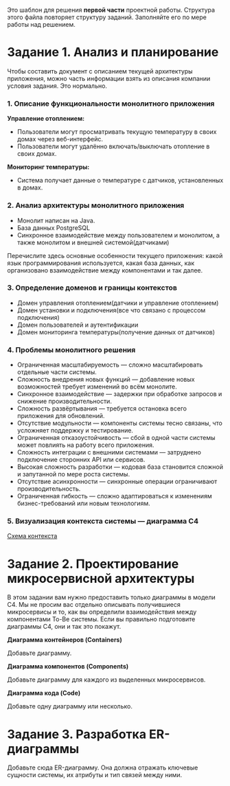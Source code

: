 Это шаблон для решения **первой части** проектной работы. Структура этого файла повторяет структуру заданий. Заполняйте его по мере работы над решением.

# Задание 1. Анализ и планирование

Чтобы составить документ с описанием текущей архитектуры приложения, можно часть информации взять из описания компании условия задания. Это нормально.

### 1. Описание функциональности монолитного приложения

**Управление отоплением:**

- Пользователи могут просматривать текущую температуру в своих домах через веб-интерфейс.
- Пользователи могут удалённо включать/выключать отопление в своих домах.

**Мониторинг температуры:**

- Система получает данные о температуре с датчиков, установленных в домах.

### 2. Анализ архитектуры монолитного приложения

- Монолит написан на Java.
- База данных PostgreSQL
- Синхронное взаимодействие между пользователем и монолитом, а также монолитом и внешней системой(датчиками)

Перечислите здесь основные особенности текущего приложения: какой язык программирования используется, какая база данных, как организовано взаимодействие между компонентами и так далее.

### 3. Определение доменов и границы контекстов

- Домен управления отоплением(датчики и управление отоплением)
- Домен установки и подключения(все что связано с процессом подключения)
- Домен пользователей и аутентификации
- Домен мониторинга температуры(получение данных от датчиков)

### **4. Проблемы монолитного решения**

 - Ограниченная масштабируемость — сложно масштабировать отдельные части системы.
 - Сложность внедрения новых функций — добавление новых возможностей требует изменений во всём монолите.
 - Синхронное взаимодействие — задержки при обработке запросов и снижение производительности.
 - Сложность развёртывания — требуется остановка всего приложения для обновлений.
 - Отсутствие модульности — компоненты системы тесно связаны, что усложняет поддержку и тестирование.
 - Ограниченная отказоустойчивость — сбой в одной части системы может повлиять на работу всего приложения.
 - Сложность интеграции с внешними системами — затруднено подключение сторонних API или сервисов.
 - Высокая сложность разработки — кодовая база становится сложной и запутанной по мере роста системы.
 - Отсутствие асинхронности — синхронные операции ограничивают производительность.
 - Ограниченная гибкость — сложно адаптироваться к изменениям бизнес-требований или новым технологиям.

### 5. Визуализация контекста системы — диаграмма С4

[Схема контекста](./diagrams/old/context.puml)


# Задание 2. Проектирование микросервисной архитектуры

В этом задании вам нужно предоставить только диаграммы в модели C4. Мы не просим вас отдельно описывать получившиеся микросервисы и то, как вы определили взаимодействия между компонентами To-Be системы. Если вы правильно подготовите диаграммы C4, они и так это покажут.

**Диаграмма контейнеров (Containers)**

Добавьте диаграмму.

**Диаграмма компонентов (Components)**

Добавьте диаграмму для каждого из выделенных микросервисов.

**Диаграмма кода (Code)**

Добавьте одну диаграмму или несколько.

# Задание 3. Разработка ER-диаграммы

Добавьте сюда ER-диаграмму. Она должна отражать ключевые сущности системы, их атрибуты и тип связей между ними.
